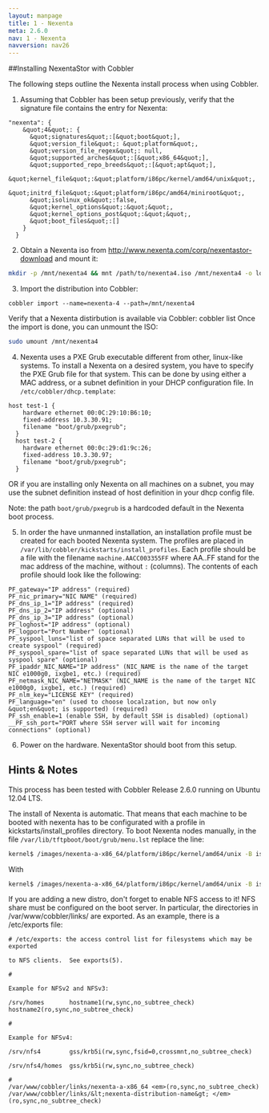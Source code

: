 ```yaml
---
layout: manpage
title: 1 - Nexenta
meta: 2.6.0
nav: 1 - Nexenta
navversion: nav26
---
```


##Installing NexentaStor with Cobbler

The following steps outline the Nexenta install process when using Cobbler.

1) Assuming that Cobbler has been setup previously, verify that the signature file contains the entry for Nexenta:

````
"nexenta": {
    &quot;4&quot;: {
      &quot;signatures&quot;:[&quot;boot&quot;],
      &quot;version_file&quot;: &quot;platform&quot;,
      &quot;version_file_regex&quot;: null,
      &quot;supported_arches&quot;:[&quot;x86_64&quot;],
      &quot;supported_repo_breeds&quot;:[&quot;apt&quot;],
      &quot;kernel_file&quot;:&quot;platform/i86pc/kernel/amd64/unix&quot;,
      &quot;initrd_file&quot;:&quot;platform/i86pc/amd64/miniroot&quot;,
      &quot;isolinux_ok&quot;:false,
      &quot;kernel_options&quot;:&quot;&quot;,
      &quot;kernel_options_post&quot;:&quot;&quot;,
      &quot;boot_files&quot;:[]
    }
  }
````

2) Obtain a Nexenta iso from http://www.nexenta.com/corp/nexentastor-download and mount it:

````bash
mkdir -p /mnt/nexenta4 && mnt /path/to/nexenta4.iso /mnt/nexenta4 -o loop
````

3) Import the distribution into Cobbler:

````
cobbler import --name=nexenta-4 --path=/mnt/nexenta4
````

Verify that a Nexenta distirbution is available via Cobbler: cobbler list
Once the import is done, you can unmount the ISO:

````bash
sudo umount /mnt/nexenta4
````

4) Nexenta uses a PXE Grub executable different from other, linux-like systems. To install a Nexenta on a desired
system, you have to specify the PXE Grub file for that system. This can be done by using either a MAC address, or a
subnet definition in your DHCP configuration file. In `/etc/cobbler/dhcp.template`:

````
host test-1 {
    hardware ethernet 00:0C:29:10:B6:10;
    fixed-address 10.3.30.91;
    filename "boot/grub/pxegrub";
  }
  host test-2 {
    hardware ethernet 00:0c:29:d1:9c:26;
    fixed-address 10.3.30.97;
    filename "boot/grub/pxegrub";
  }
````

OR if you are installing only Nexenta on all machines on a subnet, you may use the subnet definition instead of host
definition in your dhcp config file.

Note: the path `boot/grub/pxegrub` is a hardcoded default in the Nexenta boot process.

5) In order the have unmanned installation, an installation profile must be created for each booted Nexenta system. The
profiles are placed in `/var/lib/cobbler/kickstarts/install_profiles`. Each profile should be a file with the filename
`machine.AACC003355FF` where AA..FF stand for the mac address of the machine, without <code>:</code> (columns). The
contents of each profile should look like the following:

````
PF_gateway="IP address" (required)
PF_nic_primary="NIC NAME" (required)
PF_dns_ip_1="IP address" (required)
PF_dns_ip_2="IP address" (optional)
PF_dns_ip_3="IP address" (optional)
PF_loghost="IP address" (optional)
PF_logport="Port Number" (optional)
PF_syspool_luns="list of space separated LUNs that will be used to create syspool" (required)
PF_syspool_spare="list of space separated LUNs that will be used as syspool spare" (optional)
PF_ipaddr_NIC_NAME="IP address" (NIC_NAME is the name of the target NIC e1000g0, ixgbe1, etc.) (required)
PF_netmask_NIC_NAME="NETMASK" (NIC_NAME is the name of the target NIC e1000g0, ixgbe1, etc.) (required)
PF_nlm_key="LICENSE KEY" (required)
PF_language="en" (used to choose localzation, but now only &quot;en&quot; is supported) (required)
PF_ssh_enable=1 (enable SSH, by default SSH is disabled) (optional)
__PF_ssh_port="PORT where SSH server will wait for incoming connections" (optional)
````

6) Power on the hardware. NexentaStor should boot from this setup.

## Hints & Notes

This process has been tested with Cobbler Release 2.6.0 running on Ubuntu 12.04 LTS.

The install of Nexenta is automatic. That means that each machine to be booted with nexenta has to be configurated with
a profile in kickstarts/install_profiles directory. To boot Nexenta nodes manually, in the file 
`/var/lib/tftpboot/boot/grub/menu.lst` replace the line:

````bash
kernel$ /images/nexenta-a-x86_64/platform/i86pc/kernel/amd64/unix -B iso_nfs_path=10.3.30.95:/var/www/cobbler/links/nexenta-a-x86_64,auto_install=1
````

With

````bash
kernel$ /images/nexenta-a-x86_64/platform/i86pc/kernel/amd64/unix -B iso_nfs_path=10.3.30.95:/var/www/cobbler/links/nexenta-a-x86_64
````

If you are adding a new distro, don't forget to enable NFS access to it! NFS share must be configured on the boot
server. In particular, the directories in /var/www/cobbler/links/<distro-name> are exported. As an example, there is a
/etc/exports file:

````
# /etc/exports: the access control list for filesystems which may be exported

to NFS clients.  See exports(5).

#

Example for NFSv2 and NFSv3:

/srv/homes       hostname1(rw,sync,no_subtree_check) hostname2(ro,sync,no_subtree_check)

#

Example for NFSv4:

/srv/nfs4        gss/krb5i(rw,sync,fsid=0,crossmnt,no_subtree_check)

/srv/nfs4/homes  gss/krb5i(rw,sync,no_subtree_check)

#
/var/www/cobbler/links/nexenta-a-x86_64 <em>(ro,sync,no_subtree_check)
/var/www/cobbler/links/&lt;nexenta-distribution-name&gt; </em>(ro,sync,no_subtree_check)
````
